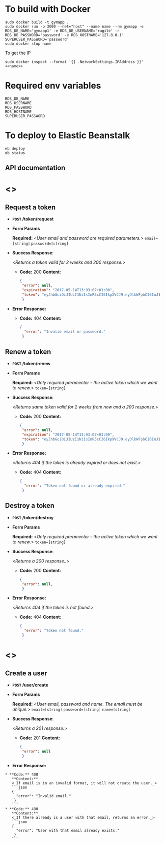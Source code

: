 # To build with Docker
    sudo docker build -t gymapp .
    sudo docker run -p 3000 --net="host" --name name --rm gymapp -e RDS_DB_NAME='gymapp1' -e RDS_DB_USERNAME='rugile' -r RDS_DB_PASSWORD='password' -e RDS_HOSTNAME='127.0.0.1' SUPERUSER_PASSWORD='password'
    sudo docker stop name

To get the IP

    sudo docker inspect --format '{{ .NetworkSettings.IPAddress }}' <<name>>

# Required env variables
    RDS_DB_NAME
    RDS_USERNAME
    RDS_PASSWORD
    RDS_HOSTNAME
    SUPERUSER_PASSWORD

# To deploy to Elastic Beanstalk
    eb deploy
    eb status

## API documentation
# <<Tokens>>
   **Request a token**
   ----

   * **`POST` /token/request**
   * **Form Params**

     **Required:**
     <_User email and password are required parameters._>
      `email=[string]`
      `password=[string]`

   * **Success Response:**

     <_Returns a token valid for 2 weeks and 200 response._>

     * **Code:** 200
       **Content:**
       ```json
       {
        "error": null,
        "expiration": "2017-05-14T13:03:07+01:00",
        "token": "eyJhbGciOiJIUzI1NiIsInR5cCI6IkpXVCJ9.eyJlbWFpbCI6InJ1Z2lsZW5hQGdtYWlsLmNvbSIsImV4cCI6IjIwMTctMDUtMTRUMTM6MDM6MDcrMDE6MDAifQ.utL_J900CAIif_FM7UcJiJomRZm_R5VSG8hj6aNfgOA"
        }
       ```

   * **Error Response:**

     * **Code:** 404
       **Content:**
       ```json
       {
         "error": "Invalid email or password."
        }
       ```

   **Renew a token**
   ----

   * **`POST` /token/renew**
   * **Form Params**

     **Required:**
     <_Only required paramenter - the active token which we want to renew._>
      `token=[string]`

   * **Success Response:**

     <_Returns same token valid for 2 weeks from now and a 200 response._>

     * **Code:** 200
       **Content:**
       ```json
       {
        "error": null,
        "expiration": "2017-05-14T13:03:07+01:00",
        "token": "eyJhbGciOiJIUzI1NiIsInR5cCI6IkpXVCJ9.eyJlbWFpbCI6InJ1Z2lsZW5hQGdtYWlsLmNvbSIsImV4cCI6IjIwMTctMDUtMTRUMTM6MDM6MDcrMDE6MDAifQ.utL_J900CAIif_FM7UcJiJomRZm_R5VSG8hj6aNfgOA"
        }
       ```

   * **Error Response:**

     <_Returns 404 if the token is already expired or does not exist._>

     * **Code:** 404
       **Content:**
       ```json
       {
         "error": "Token not found or already expired."
        }
       ```

   **Destroy a token**
   ----

   * **`POST` /token/destroy**
   * **Form Params**

     **Required:**
     <_Only required paramenter - the active token which we want to renew._>
      `token=[string]`

   * **Success Response:**

     <_Returns a 200 response.._>

     * **Code:** 200
       **Content:**
       ```json
       {
        "error": null,
        }
       ```

   * **Error Response:**

     <_Returns 404 if the token is not found._>

     * **Code:** 404
       **Content:**
       ```json
       {
         "error": "Token not found."
        }
       ```

# <<Users>>
   **Create a user**
   ----

   * **`POST` /user/create**
   * **Form Params**

     **Required:**
     <_User email, password and name. The email must be unique._>
      `email=[string]`
      `password=[string]`
      `name=[string]`

   * **Success Response:**

     <_Returns a 201 response._>

     * **Code:** 201
       **Content:**
       ```json
       {
        "error": null
        }
       ```

   * **Error Response:**

    * **Code:** 400
       **Content:**
       <_If email is in an invalid format, it will not create the user._>
       ```json
       {
         "error": "Invalid email."
        }
       ```
    * **Code:** 400
       **Content:**
       <_If there already is a user with that email, returns an error._>
       ```json
       {
         "error": "User with that email already exists."
        }
       ```
